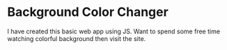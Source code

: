 # Background Color Changer
 I have created this basic web app using JS. Want to spend some free time watching colorful background then visit the site. 
